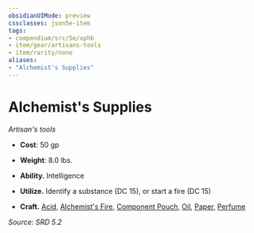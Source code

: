 ```yaml
---
obsidianUIMode: preview
cssclasses: json5e-item
tags:
- compendium/src/5e/xphb
- item/gear/artisans-tools
- item/rarity/none
aliases: 
- "Alchemist's Supplies"
---
```

# Alchemist's Supplies
*Artisan's tools*  

- **Cost**: 50 gp
- **Weight**: 8.0 lbs.

- **Ability.** Intelligence  
- **Utilize.** Identify a substance (DC 15), or start a fire (DC 15)  
- **Craft.** [Acid](acid-xphb.md), [Alchemist's Fire](alchemists-fire-xphb.md), [Component Pouch](component-pouch-xphb.md), [Oil](oil-xphb.md), [Paper](paper-xphb.md), [Perfume](perfume-xphb.md)  

*Source: SRD 5.2*